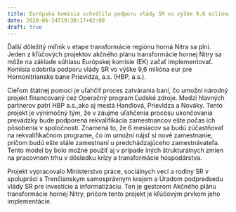 ```yaml
---
title: Európska komisia schválila podporu vlády SR vo výške 9,6 milióna eur pre Hornonitrianske bane Prievidza
date: 2020-06-24T19:30:17+02:00
draft: true
---
```


Ďalší  dôležitý míľnik v etape transformácie regiónu horná Nitra sa plní. Jeden z kľúčových projektov akčného plánu transformácie hornej Nitry sa môže na základe súhlasu Európskej komisie (EK) začať implementovať. Komisia odobrila podporu vlády SR vo výške 9,6 milióna eur pre Hornonitrianske bane Prievidza, a.s. (HBP, a.s.).

<!--more-->

Cieľom štátnej pomoci je uľahčiť proces zatvárania baní, čo umožní národný projekt financovaný cez Operačný program Ľudské zdroje. Medzi hlavných partnerov patrí HBP a.s.,ako aj  mestá Handlová, Prievidza a Nováky. Tento projekt je výnimočný tým, že v záujme uľahčenia procesu ukončovania prevádzky bude podporená rekvalifikácia zamestnancov ešte počas ich pôsobenia v spoločnosti. Znamená to, že 6 mesiacov sa budú zúčastňovať na rekvalifikačnom programe, čo im umožní nájsť si nové zamestnanie, pričom budú ešte stále zamestnaní u predchádzajúceho zamestnávateľa. Tento model by bolo možné použiť aj v prípade iných štrukturálnych zmien na pracovnom trhu v dôsledku krízy a transformácie hospodárstva.

Projekt vypracovalo Ministerstvo práce, sociálnych vecí a rodiny SR v spolupráci s Trenčianskym samosprávnym krajom a Úradom podpredsedu vlády SR pre investície a informatizáciu. Ten je gestorom Akčného plánu transformácie hornej Nitry, pričom tento projekt je kľúčovým prvkom jeho implementácie.
